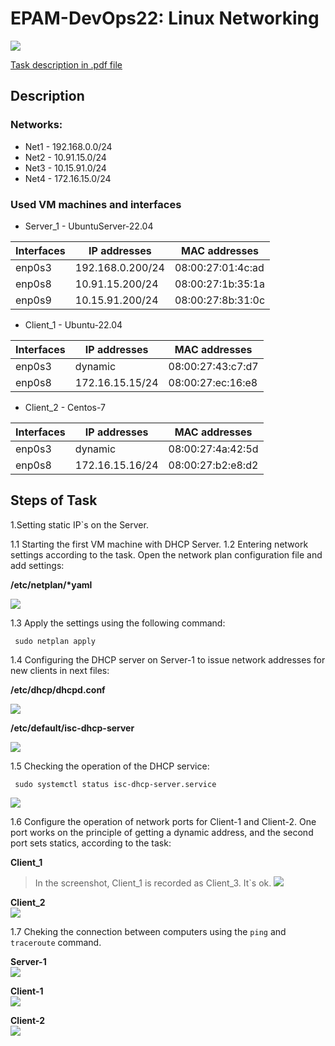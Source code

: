 
# EPAM-DevOps22: Linux Networking
![](/Linux_networking/Screens/Task_Linux_Net.png)

[Task description in .pdf file](/Linux_networking/Task_Linux_Net.pdf)
## Description 
### Networks:
+ Net1 - 192.168.0.0/24
+ Net2 - 10.91.15.0/24
+ Net3 - 10.15.91.0/24
+ Net4 - 172.16.15.0/24
### Used VM machines and interfaces
- Server_1 - UbuntuServer-22.04

| Interfaces | IP addresses | MAC addresses |
| ------------- | ------------- | ----------|
| enp0s3 | 192.168.0.200/24 | 08:00:27:01:4c:ad |
| enp0s8 | 10.91.15.200/24 | 08:00:27:1b:35:1a |
| enp0s9 | 10.15.91.200/24 | 08:00:27:8b:31:0c |

- Client_1 - Ubuntu-22.04

| Interfaces | IP addresses | MAC addresses |
| ------------- | ------------- | ----------|
| enp0s3 | dynamic | 08:00:27:43:c7:d7 |
| enp0s8 | 172.16.15.15/24 | 08:00:27:ec:16:e8 |

- Client_2 - Centos-7

| Interfaces | IP addresses | MAC addresses |
| ------------- | ------------- | ----------|
| enp0s3 |dynamic | 08:00:27:4a:42:5d |
| enp0s8 | 172.16.15.16/24 | 08:00:27:b2:e8:d2 |

## Steps of Task
1.Setting static IP`s on the Server.

1.1 Starting the first VM machine with DHCP Server.
1.2 Entering network settings according to the task. Open the network plan configuration file and add settings:</br>

__/etc/netplan/*yaml__</br>

![](/Linux_networking/Screens/Server-netplan.png)

1.3  Apply the settings using the following command:
```
 sudo netplan apply
```
1.4 Сonfiguring the DHCP server on Server-1 to issue network addresses for new clients in next files:</br>

__/etc/dhcp/dhcpd.conf__</br>

![](/Linux_networking/Screens/Server-dhcpd.png)

__/etc/default/isc-dhcp-server__</br>

![](/Linux_networking/Screens/Server-isc.png)

1.5 Checking the operation of the DHCP service:

```
 sudo systemctl status isc-dhcp-server.service
 ```
![](/Linux_networking/Screens/Server-DHCP-service.png)

1.6 Сonfigure the operation of network ports for Client-1 and Client-2. One port works on the principle of getting a dynamic address, and the second port sets statics, according to the task:</br>

__Client_1__</br>
> In the screenshot, Client_1 is recorded as Client_3. It`s ok.
![](/Linux_networking/Screens/client3-ip-addresses.png)</br>

__Client_2__</br>
![](/Linux_networking/Screens/client2-ip-addresses.png)

1.7 Сheking the connection between computers using the `ping` and `traceroute` command.

__Server-1__</br>
![](/Linux_networking/Screens/Server-ping-traceroute.png)

__Client-1__</br>
![](/Linux_networking/Screens/client3-ping-traceroute.png)

__Client-2__</br>
![](/Linux_networking/Screens/client2-ping-traceroute.png)
